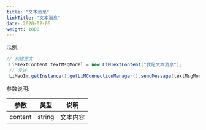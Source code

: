```yaml
---
title: "文本消息"
linkTitle: "文本消息"
date: 2020-02-06
weight: 1000
---
```


示例:
```java
// 构建正文
 LiMTextContent textMsgModel = new LiMTextContent("我是文本消息");
 // 发送
 LiMaoIm.getInstance().getLiMConnectionManager().sendMessage(textMsgModel, channelID, LiMChannelType.PERSONAL, callBack);
```

参数说明:


参数 | 类型 | 说明
---|--- |---
content | string | 文本内容